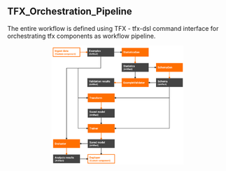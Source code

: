 ## TFX_Orchestration_Pipeline
The entire workflow is defined using TFX - tfx-dsl command interface for orchestrating tfx components as workflow pipeline.

<p align="center" width="100%">
    <img width="60%" src="data/tfx.png">
</p>
